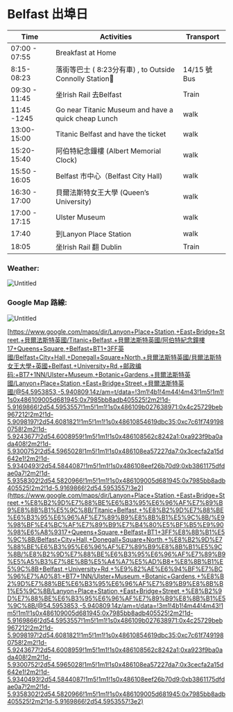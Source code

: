 # Belfast 出埠日

| Time | Activities  | Transport |
| --- | --- | --- |
| 07:00 - 07:55 | Breakfast at Home |  |
| 8:15- 08:23 | 落街等巴士 ( 8:23分有車)   , to Outside Connolly Station🚉 | 14/15 號 Bus |
| 09:30 - 11:45 | 坐Irish Rail 去Belfast  | Train |
| 11:45 -1245  | Go near Titanic Museum and have a quick cheap Lunch | walk |
| 13:00-15:00 | Titanic Belfast and have the ticket  | walk  |
| 15:20-15:40 | 阿伯特紀念鐘樓 (Albert Memorial Clock) | walk |
| 15:50 - 16:05 | Belfast 市中心（Belfast City Hall)  | walk |
| 16:30 - 17:00 | 貝爾法斯特女王大學 (Queen’s University) | walk |
| 17:00 - 17:15 | Ulster Museum | walk |
| 17:40 | 到Lanyon Place Station | walk |
| 18:05 | 坐Irish Rail 翻 Dublin | Train |

### Weather:

![Untitled](Belfast%20%E5%87%BA%E5%9F%A0%E6%97%A5%20ef9d332f87074ab6843bad3be23e45c0/Untitled.png)

### Google Map 路線:

![Untitled](Belfast%20%E5%87%BA%E5%9F%A0%E6%97%A5%20ef9d332f87074ab6843bad3be23e45c0/Untitled%201.png)

[https://www.google.com/maps/dir/Lanyon+Place+Station,+East+Bridge+Street,+貝爾法斯特英國/Titanic+Belfast,+貝爾法斯特英國/阿伯特紀念鐘樓17+Queens+Square,+Belfast+BT1+3FF英國/Belfast+City+Hall,+Donegall+Square+North,+貝爾法斯特英國/貝爾法斯特女王大學+英國+Belfast,+University+Rd,+邮政编码:+BT7+1NN/Ulster+Museum,+Botanic+Gardens,+貝爾法斯特英國/Lanyon+Place+Station,+East+Bridge+Street,+貝爾法斯特英國/@54.5953853,-5.940809,14z/am=t/data=!3m1!4b1!4m44!4m43!1m5!1m1!1s0x486109005d681945:0x7985bb8adb405525!2m2!1d-5.9169866!2d54.5953557!1m5!1m1!1s0x486109b027638971:0x4c25729beb967212!2m2!1d-5.9098197!2d54.6081821!1m5!1m1!1s0x48610854619dbc35:0xc7c61f7491980758!2m2!1d-5.9243677!2d54.6008959!1m5!1m1!1s0x486108562c8242a1:0xa923f9ba0ada408!2m2!1d-5.9300752!2d54.5965028!1m5!1m1!1s0x486108ea57227da7:0x3cecfa2a15d642e1!2m2!1d-5.9340493!2d54.5844087!1m5!1m1!1s0x486108eef26b70d9:0xb3861175dfdae0a7!2m2!1d-5.9358302!2d54.5820966!1m5!1m1!1s0x486109005d681945:0x7985bb8adb405525!2m2!1d-5.9169866!2d54.5953557!3e2](https://www.google.com/maps/dir/Lanyon+Place+Station,+East+Bridge+Street,+%E8%B2%9D%E7%88%BE%E6%B3%95%E6%96%AF%E7%89%B9%E8%8B%B1%E5%9C%8B/Titanic+Belfast,+%E8%B2%9D%E7%88%BE%E6%B3%95%E6%96%AF%E7%89%B9%E8%8B%B1%E5%9C%8B/%E9%98%BF%E4%BC%AF%E7%89%B9%E7%B4%80%E5%BF%B5%E9%90%98%E6%A8%9317+Queens+Square,+Belfast+BT1+3FF%E8%8B%B1%E5%9C%8B/Belfast+City+Hall,+Donegall+Square+North,+%E8%B2%9D%E7%88%BE%E6%B3%95%E6%96%AF%E7%89%B9%E8%8B%B1%E5%9C%8B/%E8%B2%9D%E7%88%BE%E6%B3%95%E6%96%AF%E7%89%B9%E5%A5%B3%E7%8E%8B%E5%A4%A7%E5%AD%B8+%E8%8B%B1%E5%9C%8B+Belfast,+University+Rd,+%E9%82%AE%E6%94%BF%E7%BC%96%E7%A0%81:+BT7+1NN/Ulster+Museum,+Botanic+Gardens,+%E8%B2%9D%E7%88%BE%E6%B3%95%E6%96%AF%E7%89%B9%E8%8B%B1%E5%9C%8B/Lanyon+Place+Station,+East+Bridge+Street,+%E8%B2%9D%E7%88%BE%E6%B3%95%E6%96%AF%E7%89%B9%E8%8B%B1%E5%9C%8B/@54.5953853,-5.940809,14z/am=t/data=!3m1!4b1!4m44!4m43!1m5!1m1!1s0x486109005d681945:0x7985bb8adb405525!2m2!1d-5.9169866!2d54.5953557!1m5!1m1!1s0x486109b027638971:0x4c25729beb967212!2m2!1d-5.9098197!2d54.6081821!1m5!1m1!1s0x48610854619dbc35:0xc7c61f7491980758!2m2!1d-5.9243677!2d54.6008959!1m5!1m1!1s0x486108562c8242a1:0xa923f9ba0ada408!2m2!1d-5.9300752!2d54.5965028!1m5!1m1!1s0x486108ea57227da7:0x3cecfa2a15d642e1!2m2!1d-5.9340493!2d54.5844087!1m5!1m1!1s0x486108eef26b70d9:0xb3861175dfdae0a7!2m2!1d-5.9358302!2d54.5820966!1m5!1m1!1s0x486109005d681945:0x7985bb8adb405525!2m2!1d-5.9169866!2d54.5953557!3e2)
